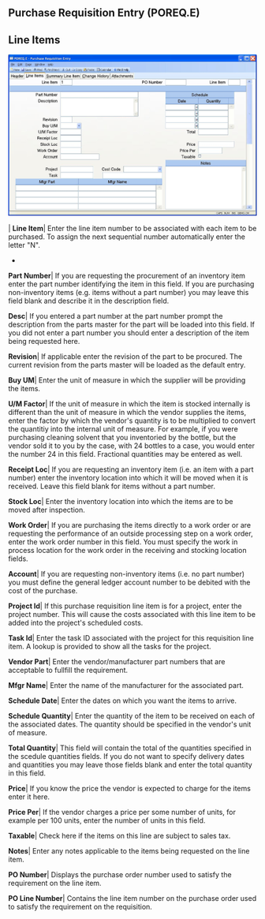 ## Purchase Requisition Entry (POREQ.E)
<PageHeader />

## Line Items

![](./POREQ-E-2.jpg)

| **Line Item**|  Enter the line item number to be associated with each item
to be purchased. To assign the next sequential number automatically enter the
letter "N".

-  
**Part Number**|  If you are requesting the procurement of an inventory item
enter the part number identifying the item in this field. If you are
purchasing non-inventory items (e.g. items without a part number) you may
leave this field blank and describe it in the description field.

**Desc**|  If you entered a part number at the part number prompt the
description from the parts master for the part will be loaded into this field.
If you did not enter a part number you should enter a description of the item
being requested here.

**Revision**|  If applicable enter the revision of the part to be procured.
The current revision from the parts master will be loaded as the default
entry.

**Buy UM**|  Enter the unit of measure in which the supplier will be providing
the items.

**U/M Factor**|  If the unit of measure in which the item is stocked
internally is different than the unit of measure in which the vendor supplies
the items, enter the factor by which the vendor's quantity is to be multiplied
to convert the quantitiy into the internal unit of measure. For example, if
you were purchasing cleaning solvent that you inventoried by the bottle, but
the vendor sold it to you by the case, with 24 bottles to a case, you would
enter the number 24 in this field. Fractional quantities may be entered as
well.

**Receipt Loc**|  If you are requesting an inventory item (i.e. an item with a
part number) enter the inventory location into which it will be moved when it
is received. Leave this field blank for items without a part number.

**Stock Loc**|  Enter the inventory location into which the items are to be
moved after inspection.

**Work Order**|  If you are purchasing the items directly to a work order or
are requesting the performance of an outside processing step on a work order,
enter the work order number in this field. You must specify the work in
process location for the work order in the receiving and stocking location
fields.

**Account**|  If you are requesting non-inventory items (i.e. no part number)
you must define the general ledger account number to be debited with the cost
of the purchase.

**Project Id**|  If this purchase requisition line item is for a project,
enter the project number. This will cause the costs associated with this line
item to be added into the project's scheduled costs.

**Task Id**|  Enter the task ID associated with the project for this
requisition line item. A lookup is provided to show all the tasks for the
project.

**Vendor Part**|  Enter the vendor/manufacturer part numbers that are
acceptable to fullfill the requirement.

**Mfgr Name**|  Enter the name of the manufacturer for the associated part.

**Schedule Date**|  Enter the dates on which you want the items to arrive.

**Schedule Quantity**|  Enter the quantity of the item to be received on each
of the associated dates. The quantity should be specified in the vendor's unit
of measure.

**Total Quantity**|  This field will contain the total of the quantities
specified in the scedule quantities fields. If you do not want to specify
delivery dates and quantities you may leave those fields blank and enter the
total quantity in this field.

**Price**|  If you know the price the vendor is expected to charge for the
items enter it here.

**Price Per**|  If the vendor charges a price per some number of units, for
example per 100 units, enter the number of units in this field.

**Taxable**|  Check here if the items on this line are subject to sales tax.

**Notes**|  Enter any notes applicable to the items being requested on the
line item.

**PO Number**|  Displays the purchase order number used to satisfy the
requirement on the line item.

**PO Line Number**|  Contains the line item number on the purchase order used
to satisfy the requirement on the requisition.


<badge text= "Version 8.10.57 " vertical="middle" />

<PageFooter />

